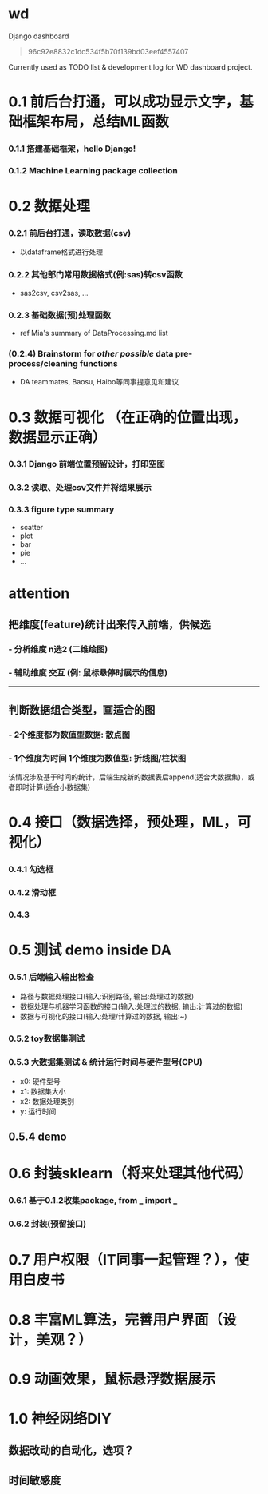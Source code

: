
# wd
Django dashboard
>96c92e8832c1dc534f5b70f139bd03eef4557407

Currently used as TODO list & development log for WD dashboard project.

# 0.1 前后台打通，可以成功显示文字，基础框架布局，总结ML函数
### 0.1.1 搭建基础框架，hello Django!
### 0.1.2 Machine Learning package collection

# 0.2 数据处理
### 0.2.1 前后台打通，读取数据(csv)
- 以dataframe格式进行处理
### 0.2.2 其他部门常用数据格式(例:sas)转csv函数
- sas2csv, csv2sas, ...
### 0.2.3 基础数据(预)处理函数
- ref Mia's summary of DataProcessing.md list
### (0.2.4) Brainstorm for *other possible* data pre-process/cleaning functions
- DA teammates, Baosu, Haibo等同事提意见和建议

# 0.3 数据可视化 （在正确的位置出现，数据显示正确）
### 0.3.1 Django 前端位置预留设计，打印空图
### 0.3.2 读取、处理csv文件并将结果展示
### 0.3.3 figure type summary
- scatter
- plot
- bar
- pie
- ...

# attention

## 把维度(feature)统计出来传入前端，供候选

### - 分析维度 n选2 (二维绘图)
### - 辅助维度 交互 (例: 鼠标悬停时展示的信息)
-------------------------------------------------------------------------------
## 判断数据组合类型，画适合的图

### - 2个维度都为数值型数据: 散点图
### - 1个维度为时间 1个维度为数值型: 折线图/柱状图
该情况涉及基于时间的统计，后端生成新的数据表后append(适合大数据集)，或者即时计算(适合小数据集)


# 0.4 接口（数据选择，预处理，ML，可视化）

### 0.4.1 勾选框
### 0.4.2 滑动框
### 0.4.3 


# 0.5 测试 demo inside DA

### 0.5.1 后端输入输出检查
- 路径与数据处理接口(输入:识别路径, 输出:处理过的数据)
- 数据处理与机器学习函数的接口(输入:处理过的数据, 输出:计算过的数据)
- 数据与可视化的接口(输入:处理/计算过的数据, 输出:~)

### 0.5.2 toy数据集测试

### 0.5.3 大数据集测试 & 统计运行时间与硬件型号(CPU)

- x0: 硬件型号
- x1: 数据集大小
- x2: 数据处理类别
- y: 运行时间

## 0.5.4 demo

# 0.6 封装sklearn（将来处理其他代码）
### 0.6.1 基于0.1.2收集package, from _ import _ 
### 0.6.2 封装(预留接口)

# 0.7 用户权限（IT同事一起管理？），使用白皮书
# 0.8 丰富ML算法，完善用户界面（设计，美观？）
# 0.9 动画效果，鼠标悬浮数据展示
# 1.0 神经网络DIY








## 数据改动的自动化，选项？

## 时间敏感度